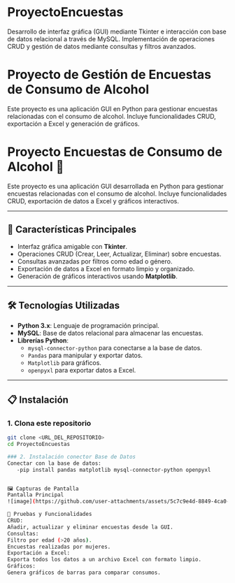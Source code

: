 # ProyectoEncuestas
Desarrollo de interfaz gráfica (GUI) mediante Tkinter e interacción con base de datos relacional a través de MySQL. Implementación de operaciones CRUD y gestión de datos mediante consultas y filtros avanzados.

# Proyecto de Gestión de Encuestas de Consumo de Alcohol

Este proyecto es una aplicación GUI en Python para gestionar encuestas relacionadas con el consumo de alcohol. Incluye funcionalidades CRUD, exportación a Excel y generación de gráficos.

# Proyecto Encuestas de Consumo de Alcohol 🥂

Este proyecto es una aplicación GUI desarrollada en Python para gestionar encuestas relacionadas con el consumo de alcohol. Incluye funcionalidades CRUD, exportación de datos a Excel y gráficos interactivos.

---

## 🚀 **Características Principales**
- Interfaz gráfica amigable con **Tkinter**.
- Operaciones CRUD (Crear, Leer, Actualizar, Eliminar) sobre encuestas.
- Consultas avanzadas por filtros como edad o género.
- Exportación de datos a Excel en formato limpio y organizado.
- Generación de gráficos interactivos usando **Matplotlib**.

---

## 🛠️ **Tecnologías Utilizadas**
- **Python 3.x**: Lenguaje de programación principal.
- **MySQL**: Base de datos relacional para almacenar las encuestas.
- **Librerías Python**:
  - `mysql-connector-python` para conectarse a la base de datos.
  - `Pandas` para manipular y exportar datos.
  - `Matplotlib` para gráficos.
  - `openpyxl` para exportar datos a Excel.

---

## 📋 **Instalación**
### 1. Clona este repositorio
```bash
git clone <URL_DEL_REPOSITORIO>
cd ProyectoEncuestas

### 2. Instalación conector Base de Datos
Conectar con la base de datos:
   -pip install pandas matplotlib mysql-connector-python openpyxl


🖼️ Capturas de Pantalla
Pantalla Principal
![image](https://github.com/user-attachments/assets/5c7c9e4d-8849-4ca0-b27b-5d6a954279fb)

🧪 Pruebas y Funcionalidades
CRUD:
Añadir, actualizar y eliminar encuestas desde la GUI.
Consultas:
Filtro por edad (>20 años).
Encuestas realizadas por mujeres.
Exportación a Excel:
Exporta todos los datos a un archivo Excel con formato limpio.
Gráficos:
Genera gráficos de barras para comparar consumos.
